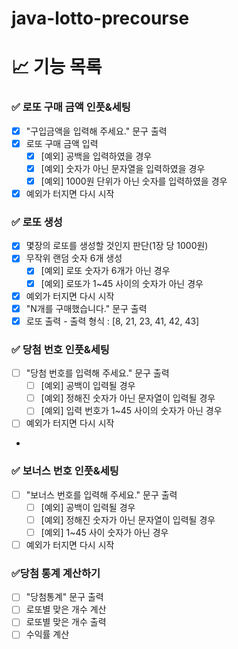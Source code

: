 # java-lotto-precourse

# 📈 기능 목록
### ✅ 로또 구매 금액 인풋&세팅
+ [X] "구입금액을 입력해 주세요." 문구 출력
+ [X] 로또 구매 금액 입력
  + [X] [예외] 공백을 입력하였을 경우
  + [X] [예외] 숫자가 아닌 문자열을 입력하였을 경우
  + [X] [예외] 1000원 단위가 아닌 숫자를 입력하였을 경우
+ [X] 예외가 터지면 다시 시작

### ✅ 로또 생성
+ [X] 몇장의 로또를 생성할 것인지 판단(1장 당 1000원)
+ [X] 무작위 랜덤 숫자 6개 생성
  + [X] [예외] 로또 숫자가 6개가 아닌 경우
  + [X] [예외] 로또가 1~45 사이의 숫자가 아닌 경우
+ [X] 예외가 터지면 다시 시작
+ [X] "N개를 구매했습니다." 문구 출력
+ [X] 로또 출력 - 출력 형식 : [8, 21, 23, 41, 42, 43]

### ✅ 당첨 번호 인풋&세팅
+ [ ] "당첨 번호를 입력해 주세요." 문구 출력
  + [ ] [예외] 공백이 입력될 경우
  + [ ] [예외] 정해진 숫자가 아닌 문자열이 입력될 경우
  + [ ] [예외] 입력 번호가 1~45 사이의 숫자가 아닌 경우
+ [ ] 예외가 터지면 다시 시작
+ 
### ✅ 보너스 번호 인풋&세팅
+ [ ] "보너스 번호를 입력해 주세요." 문구 출력
  + [ ] [예외] 공백이 입력될 경우
  + [ ] [예외] 정해진 숫자가 아닌 문자열이 입력될 경우
  + [ ] [예외] 1~45 사이 숫자가 아닌 경우
+ [ ] 예외가 터지면 다시 시작

### ✅당첨 통계 계산하기
+ [ ] "당첨통계" 문구 출력
+ [ ] 로또별 맞은 개수 계산
+ [ ] 로또별 맞은 개수 출력
+ [ ] 수익률 계산